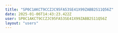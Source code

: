 ```yaml
---
title: "SP0C1AKCT9CCZJC95FA53SE41X99ZABB2S11Q56Z"
date: 2025-01-06T14:43:23.422Z
user: SP0C1AKCT9CCZJC95FA53SE41X99ZABB2S11Q56Z
layout: "users"
---
```

    